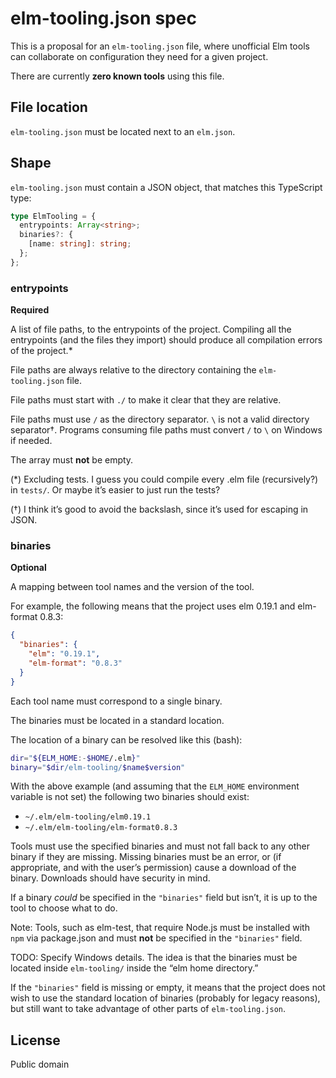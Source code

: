 # elm-tooling.json spec

This is a proposal for an `elm-tooling.json` file, where unofficial Elm tools can collaborate on configuration they need for a given project.

There are currently **zero known tools** using this file.

## File location

`elm-tooling.json` must be located next to an `elm.json`.

## Shape

`elm-tooling.json` must contain a JSON object, that matches this TypeScript type:

```ts
type ElmTooling = {
  entrypoints: Array<string>;
  binaries?: {
    [name: string]: string;
  };
};
```

### entrypoints

**Required**

A list of file paths, to the entrypoints of the project. Compiling all the entrypoints (and the files they import) should produce all compilation errors of the project.\*

File paths are always relative to the directory containing the `elm-tooling.json` file.

File paths must start with `./` to make it clear that they are relative.

File paths must use `/` as the directory separator. `\` is not a valid directory separator†. Programs consuming file paths must convert `/` to `\` on Windows if needed.

The array must **not** be empty.

(\*) Excluding tests. I guess you could compile every .elm file (recursively?) in `tests/`. Or maybe it’s easier to just run the tests?

(†) I think it’s good to avoid the backslash, since it’s used for escaping in JSON.

### binaries

**Optional**

A mapping between tool names and the version of the tool.

For example, the following means that the project uses elm 0.19.1 and elm-format 0.8.3:

```json
{
  "binaries": {
    "elm": "0.19.1",
    "elm-format": "0.8.3"
  }
}
```

Each tool name must correspond to a single binary.

The binaries must be located in a standard location.

The location of a binary can be resolved like this (bash):

```bash
dir="${ELM_HOME:-$HOME/.elm}"
binary="$dir/elm-tooling/$name$version"
```

With the above example (and assuming that the `ELM_HOME` environment variable is not set) the following two binaries should exist:

- `~/.elm/elm-tooling/elm0.19.1`
- `~/.elm/elm-tooling/elm-format0.8.3`

Tools must use the specified binaries and must not fall back to any other binary if they are missing. Missing binaries must be an error, or (if appropriate, and with the user’s permission) cause a download of the binary. Downloads should have security in mind.

If a binary _could_ be specified in the `"binaries"` field but isn’t, it is up to the tool to choose what to do.

Note: Tools, such as elm-test, that require Node.js must be installed with `npm` via package.json and must **not** be specified in the `"binaries"` field.

TODO: Specify Windows details. The idea is that the binaries must be located inside `elm-tooling/` inside the “elm home directory.”

If the `"binaries"` field is missing or empty, it means that the project does not wish to use the standard location of binaries (probably for legacy reasons), but still want to take advantage of other parts of `elm-tooling.json`.

## License

Public domain
